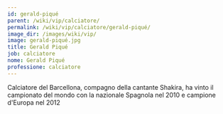 ```yaml
---
id: gerald-piqué
parent: /wiki/vip/calciatore/
permalink: /wiki/vip/calciatore/gerald-piqué/
image_dir: /images/wiki/vip/
image: gerald-piqué.jpg
title: Gerald Piqué
job: calciatore
nome: Gerald Piqué
professione: calciatore
---
```

Calciatore del Barcellona, compagno della cantante Shakira, ha vinto il campionato del mondo con la nazionale Spagnola nel 2010 e campione d'Europa nel 2012
